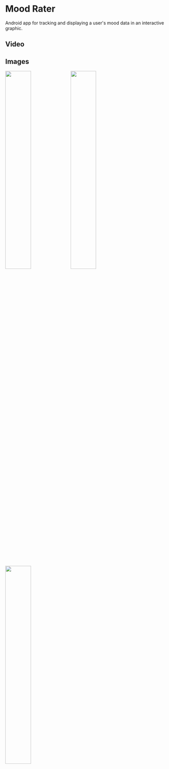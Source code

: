# Mood Rater
Android app for tracking and displaying a user's mood data in an interactive graphic.

## Video

## Images

<img src="https://github.com/ericj22/mood-rate/assets/43616400/4c699f6d-49e1-400e-a29d-5b527ede9ab6" width="40%" height="40%"/>
<img src="https://github.com/ericj22/mood-rate/assets/43616400/7cb666cc-c929-434a-be6d-e535bf626649" width="40%" height="40%"/>
<img src="https://github.com/ericj22/mood-rate/assets/43616400/5dff4807-3d9d-4f7b-bb13-610779d93f5b" width="40%" height="40%"/>
